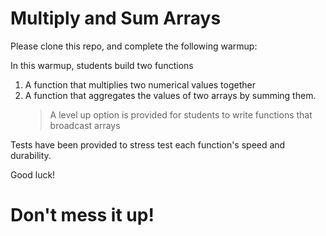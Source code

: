 # Multiply and Sum Arrays

Please clone this repo, and complete the following warmup:

In this warmup, students build two functions

1. A function that multiplies two numerical values together
2. A function that aggregates the values of two arrays by summing them.
   > A level up option is provided for students to write functions that broadcast arrays

Tests have been provided to stress test each function's speed and durability.

Good luck!

# Don't mess it up!
